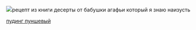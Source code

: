 <!--2025-10-10 16:28:51-->
<div class="yb">
  <div class="rss povarenok"><a href="https://www.povarenok.ru/recipes/show/183152/"><img src="https://www.povarenok.ru/data/cache/2025oct/10/28/3192107_16764-640x480.jpg"></a>рецепт из книги десерты от бабушки агафьи который я знаю наизусть <p class="titl"><a href="https://www.povarenok.ru/recipes/show/183152/">пудинг пуншевый</a></p></div>
</div>
